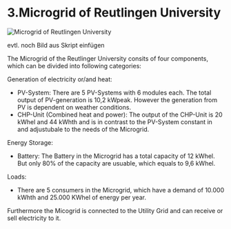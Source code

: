 # 3.Microgrid of Reutlingen University

![Microgrid of Reutlingen University](.gitbook/assets/vk_chp.jpg)

evtl. noch Bild aus Skript einfügen

The Microgrid of the Reutlinger University consits of four components, which can be divided into following categories:

Generation of electricity or/and heat:
 - PV-System: There are 5 PV-Systems with 6 modules each. The total output of PV-generation is 10,2 kWpeak. However the generation from PV               is dependent on weather conditions.
 - CHP-Unit (Combined heat and power): The output of the CHP-Unit is 20 kWhel and 44 kWhth and is in contrast to the PV-System constant in               and adjustubale to the needs of the Microgrid. 

Energy Storage: 
 - Battery: The Battery in the Microgrid has a total capacity of 12 kWhel. But only 80% of the capacity are usuable, which equals to 9,6               kWhel.
 
 Loads:
  - There are 5 consumers in the Microgrid, which have a demand of 10.000 kWhth and 25.000 KWhel of energy per year.
  
  Furthermore the Micogrid is connected to the Utility Grid and can receive or sell electricity to it.
